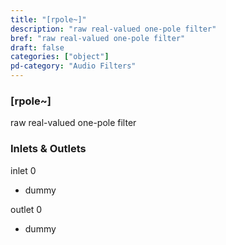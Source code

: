 ```yaml
---
title: "[rpole~]"
description: "raw real-valued one-pole filter"
bref: "raw real-valued one-pole filter"
draft: false
categories: ["object"]
pd-category: "Audio Filters"
---
```


### [rpole~]

raw real-valued one-pole filter

### Inlets & Outlets

inlet 0

 - dummy

outlet 0

 - dummy
 
